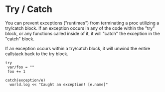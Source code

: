 # Try / Catch

You can prevent exceptions ("runtimes") from terminating a proc utilizing a try/catch block. If an exception occurs in any of the code within the "try" block, or any functions called inside of it, it will "catch" the exception in the "catch" block. 

If an exception occurs within a try/catch block, it will unwind the entire callstack back to the try block.

```
try
 var/foo = ""
 foo += 1

catch(exception/e)
  world.log << "Caught an exception! [e.name]"
```
